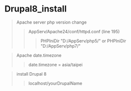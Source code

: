 # Drupal8_install

> Apache server php version change
> > AppServ/Apache24/conf/httpd.conf (line 195)
> > > PHPIniDir "D:/AppServ/php5/"
> > > or
> > > PHPIniDir "D:/AppServ/php7/"

> Apache date.timezone
> > date.timezone = asia/taipei

> install Drupal 8
> > localhost/yourDrupalName
